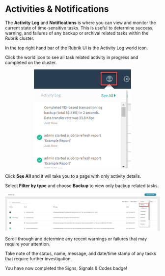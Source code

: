 # Activities & Notifications

The **Activity Log** and **Notifications** is where you can view and monitor the current state of time-sensitive tasks. This is useful to determine success, warning, and failures of any backup or archival related tasks within the Rubrik cluster.

In the top right hand bar of the Rubrik UI is the Activity Log world icon.

Click the world icon to see all task related activity in progress and completed on the cluster.

<p align="center">
<img src="../images/image93.png">
</p>

Click **See All** and it will take you to a page with only activity details.

Select **Filter by type** and choose **Backup** to view only backup related tasks.

<p align="center">
<img src="../images/image94.png">
</p>

Scroll through and determine any recent warnings or failures that may require your attention.

Take note of the status, name, message, and date/time stamp of any tasks that require further investigation.

You have now completed the Signs, Signals & Codes badge!